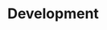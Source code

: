 ---
title: "Development"
layout: single
permalink: /development/
sidebar:
  title: "Development"
  nav: "development"
toc: ture
last_modified_at: 2022-04-10T23:55:00+09:00
---